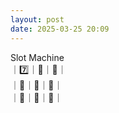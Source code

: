 ```yaml
---
layout: post
date: 2025-03-25 20:09
---
```


Slot Machine<br />
｜7️⃣｜🔔｜💎｜<br />
｜💎｜🍇｜🍇｜<br />
｜🍇｜🍒｜🍒｜<br />

